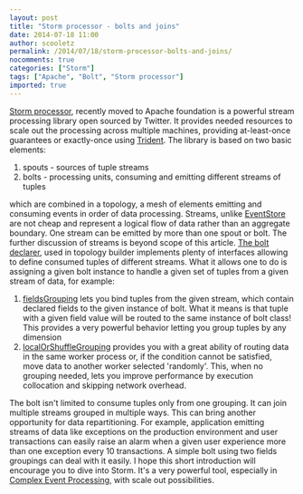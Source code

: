 ```yaml
---
layout: post
title: "Storm processor - bolts and joins"
date: 2014-07-18 11:00
author: scooletz
permalink: /2014/07/18/storm-processor-bolts-and-joins/
nocomments: true
categories: ["Storm"]
tags: ["Apache", "Bolt", "Storm processor"]
imported: true
---
```


[Storm processor](http://storm.incubator.apache.org/ "Storm official page"), recently moved to Apache foundation is a powerful stream processing library open sourced by Twitter. It provides needed resources to scale out the processing across multiple machines, providing at-least-once guarantees or exactly-once using [Trident](https://storm.incubator.apache.org/documentation/Trident-tutorial.html). The library is based on two basic elements:

1. spouts - sources of tuple streams
1. bolts - processing units, consuming and emitting different streams of tuples

which are combined in a topology, a mesh of elements emitting and consuming events in order of data processing.
Streams, unlike [EventStore](http://geteventstore.com/) are not cheap and represent a logical flow of data rather than an aggregate boundary. One stream can be emitted by more than one spout or bolt. The further discussion of streams is beyond scope of this article.
[The bolt declarer](http://nathanmarz.github.io/storm/doc/backtype/storm/topology/BoltDeclarer.html), used in topology builder implements plenty of interfaces allowing to define consumed tuples of different streams. What it allows one to do is assigning a given bolt instance to handle a given set of tuples from a given stream of data, for example:

1. [fieldsGrouping](http://nathanmarz.github.io/storm/doc/backtype/storm/topology/InputDeclarer.html#fieldsGrouping%28java.lang.String,%20backtype.storm.tuple.Fields%29) lets you bind tuples from the given stream, which contain declared fields to the given instance of bolt. What it means is that tuple with a given field value will be routed to the same instance of bolt class! This provides a very powerful behavior letting you group tuples by any dimension
1. [localOrShuffleGrouping](http://nathanmarz.github.io/storm/doc/backtype/storm/topology/InputDeclarer.html#localOrShuffleGrouping%28java.lang.String%29) provides you with a great ability of routing data in the same worker process or, if the condition cannot be satisfied, move data to another worker selected 'randomly'. This, when no grouping needed, lets you improve performance by execution collocation and skipping network overhead.

The bolt isn't limited to consume tuples only from one grouping. It can join multiple streams grouped in multiple ways. This can bring another opportunity for data repartitioning. For example, application emitting streams of data like exceptions on the production environment and user transactions can easily raise an alarm when a given user experience more than one exception every 10 transactions. A simple bolt using two fields groupings can deal with it easily.
I hope this short introduction will encourage you to dive into Storm. It's a very powerful tool, especially in [Complex Event Processing](http://en.wikipedia.org/wiki/Complex_event_processing), with scale out possibilities.
